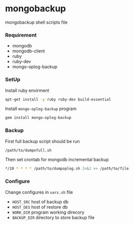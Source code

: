 # mongobackup
mongobackup shell scripts file

### Requirement

* mongodb
* mongodb-client
* ruby
* ruby-dev
* mongo-oplog-backup

### SetUp

Install ruby envirment
```bash
apt-get install -y ruby ruby-dev build-essential
```

Install `mongo-oplog-backup` program
```bash
gem install mongo-oplog-backup
```

### Backup

First full backup script should be run
```bash
/path/to/dumpofull.sh
```

Then set crontab for mongodb incremental backup
```bash
*/10 * * * * /path/to/dumpoplog.sh 2>&1 >> /path/to/file
```

### Configure

Change configures in `vars.sh` file

* `HOST_SRC` host of backup db
* `HOST_DES` host of restore db
* `WORK_DIR` program working direcory
* `BACKUP_DIR` directory to store backup file
